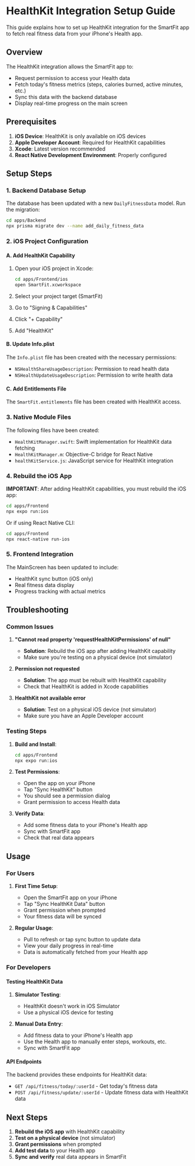# HealthKit Integration Setup Guide

This guide explains how to set up HealthKit integration for the SmartFit app to fetch real fitness data from your iPhone's Health app.

## Overview

The HealthKit integration allows the SmartFit app to:

- Request permission to access your Health data
- Fetch today's fitness metrics (steps, calories burned, active minutes, etc.)
- Sync this data with the backend database
- Display real-time progress on the main screen

## Prerequisites

1. **iOS Device**: HealthKit is only available on iOS devices
2. **Apple Developer Account**: Required for HealthKit capabilities
3. **Xcode**: Latest version recommended
4. **React Native Development Environment**: Properly configured

## Setup Steps

### 1. Backend Database Setup

The database has been updated with a new `DailyFitnessData` model. Run the migration:

```bash
cd apps/Backend
npx prisma migrate dev --name add_daily_fitness_data
```

### 2. iOS Project Configuration

#### A. Add HealthKit Capability

1. Open your iOS project in Xcode:

   ```bash
   cd apps/Frontend/ios
   open SmartFit.xcworkspace
   ```

2. Select your project target (SmartFit)
3. Go to "Signing & Capabilities"
4. Click "+ Capability"
5. Add "HealthKit"

#### B. Update Info.plist

The `Info.plist` file has been created with the necessary permissions:

- `NSHealthShareUsageDescription`: Permission to read health data
- `NSHealthUpdateUsageDescription`: Permission to write health data

#### C. Add Entitlements File

The `SmartFit.entitlements` file has been created with HealthKit access.

### 3. Native Module Files

The following files have been created:

- `HealthKitManager.swift`: Swift implementation for HealthKit data fetching
- `HealthKitManager.m`: Objective-C bridge for React Native
- `healthKitService.js`: JavaScript service for HealthKit integration

### 4. Rebuild the iOS App

**IMPORTANT**: After adding HealthKit capabilities, you must rebuild the iOS app:

```bash
cd apps/Frontend
npx expo run:ios
```

Or if using React Native CLI:

```bash
cd apps/Frontend
npx react-native run-ios
```

### 5. Frontend Integration

The MainScreen has been updated to include:

- HealthKit sync button (iOS only)
- Real fitness data display
- Progress tracking with actual metrics

## Troubleshooting

### Common Issues

1. **"Cannot read property 'requestHealthKitPermissions' of null"**

   - **Solution**: Rebuild the iOS app after adding HealthKit capability
   - Make sure you're testing on a physical device (not simulator)

2. **Permission not requested**

   - **Solution**: The app must be rebuilt with HealthKit capability
   - Check that HealthKit is added in Xcode capabilities

3. **HealthKit not available error**
   - **Solution**: Test on a physical iOS device (not simulator)
   - Make sure you have an Apple Developer account

### Testing Steps

1. **Build and Install**:

   ```bash
   cd apps/Frontend
   npx expo run:ios
   ```

2. **Test Permissions**:

   - Open the app on your iPhone
   - Tap "Sync HealthKit" button
   - You should see a permission dialog
   - Grant permission to access Health data

3. **Verify Data**:
   - Add some fitness data to your iPhone's Health app
   - Sync with SmartFit app
   - Check that real data appears

## Usage

### For Users

1. **First Time Setup**:

   - Open the SmartFit app on your iPhone
   - Tap "Sync HealthKit Data" button
   - Grant permission when prompted
   - Your fitness data will be synced

2. **Regular Usage**:
   - Pull to refresh or tap sync button to update data
   - View your daily progress in real-time
   - Data is automatically fetched from your Health app

### For Developers

#### Testing HealthKit Data

1. **Simulator Testing**:

   - HealthKit doesn't work in iOS Simulator
   - Use a physical iOS device for testing

2. **Manual Data Entry**:
   - Add fitness data to your iPhone's Health app
   - Use the Health app to manually enter steps, workouts, etc.
   - Sync with SmartFit app

#### API Endpoints

The backend provides these endpoints for HealthKit data:

- `GET /api/fitness/today/:userId` - Get today's fitness data
- `POST /api/fitness/update/:userId` - Update fitness data with HealthKit data

## Next Steps

1. **Rebuild the iOS app** with HealthKit capability
2. **Test on a physical device** (not simulator)
3. **Grant permissions** when prompted
4. **Add test data** to your Health app
5. **Sync and verify** real data appears in SmartFit
